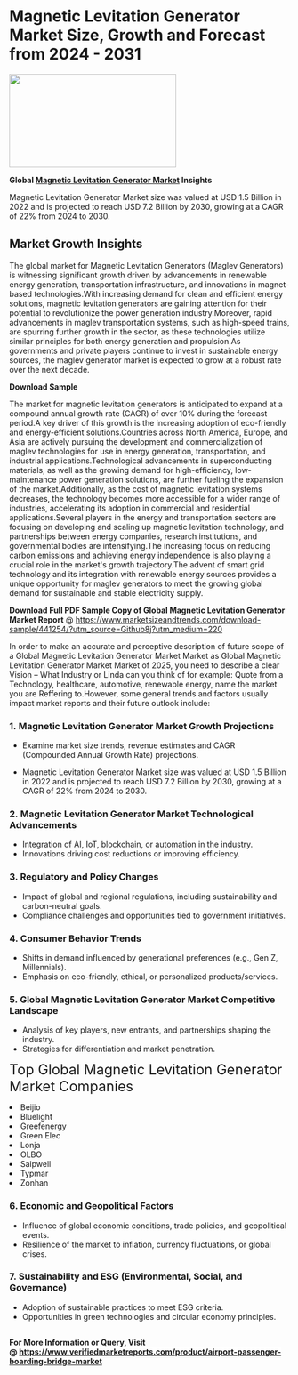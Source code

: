 <H1>Magnetic Levitation Generator Market Size, Growth and Forecast from 2024 - 2031</H1><img class="aligncenter size-medium wp-image-584254" src="https://thirdeyenews.in/wp-content/uploads/2024/09/Global-Market-Research-300x168.jpeg" alt="" width="300" height="168" /><p><strong>Global&nbsp;<a href="https://www.marketsizeandtrends.com/download-sample/441254/?utm_source=Github8j?utm_medium=220">Magnetic Levitation Generator Market</a> Insights</strong></p><p>Magnetic Levitation Generator Market size was valued at USD 1.5 Billion in 2022 and is projected to reach USD 7.2 Billion by 2030, growing at a CAGR of 22% from 2024 to 2030.</p><p><h2>Market Growth Insights</h2> <p>The global market for Magnetic Levitation Generators (Maglev Generators) is witnessing significant growth driven by advancements in renewable energy generation, transportation infrastructure, and innovations in magnet-based technologies.With increasing demand for clean and efficient energy solutions, magnetic levitation generators are gaining attention for their potential to revolutionize the power generation industry.Moreover, rapid advancements in maglev transportation systems, such as high-speed trains, are spurring further growth in the sector, as these technologies utilize similar principles for both energy generation and propulsion.As governments and private players continue to invest in sustainable energy sources, the maglev generator market is expected to grow at a robust rate over the next decade.</p> <p><strong>Download Sample</strong></p> <p>The market for magnetic levitation generators is anticipated to expand at a compound annual growth rate (CAGR) of over 10% during the forecast period.A key driver of this growth is the increasing adoption of eco-friendly and energy-efficient solutions.Countries across North America, Europe, and Asia are actively pursuing the development and commercialization of maglev technologies for use in energy generation, transportation, and industrial applications.Technological advancements in superconducting materials, as well as the growing demand for high-efficiency, low-maintenance power generation solutions, are further fueling the expansion of the market.Additionally, as the cost of magnetic levitation systems decreases, the technology becomes more accessible for a wider range of industries, accelerating its adoption in commercial and residential applications.Several players in the energy and transportation sectors are focusing on developing and scaling up magnetic levitation technology, and partnerships between energy companies, research institutions, and governmental bodies are intensifying.The increasing focus on reducing carbon emissions and achieving energy independence is also playing a crucial role in the market's growth trajectory.The advent of smart grid technology and its integration with renewable energy sources provides a unique opportunity for maglev generators to meet the growing global demand for sustainable and stable electricity supply.<p><span class=""><strong>Download Full PDF Sample Copy of Global Magnetic Levitation Generator Market Report</strong> @ <a href="https://www.marketsizeandtrends.com/download-sample/441254/?utm_source=Github8j?utm_medium=220" target="_blank">https://www.marketsizeandtrends.com/download-sample/441254/?utm_source=Github8j?utm_medium=220</a></span></p><p>In order to make an accurate and perceptive description of future scope of a Global&nbsp;Magnetic Levitation Generator Market Market as Global&nbsp;Magnetic Levitation Generator Market Market of 2025, you need to describe a clear Vision &ndash; What Industry or Linda can you think of for example: Quote from a Technology, healthcare, automotive, renewable energy, name the market you are Reffering to.However, some general trends and factors usually impact market reports and their future outlook include:</p><h3>1.&nbsp;<strong>Magnetic Levitation Generator Market Growth Projections</strong></h3><ul><li>Examine market size trends, revenue estimates and CAGR (Compounded Annual Growth Rate) projections.</li><li><p>Magnetic Levitation Generator Market size was valued at USD 1.5 Billion in 2022 and is projected to reach USD 7.2 Billion by 2030, growing at a CAGR of 22% from 2024 to 2030.</p></li></ul><h3>2.&nbsp;<strong>Magnetic Levitation Generator Market Technological Advancements</strong></h3><ul><li>Integration of AI, IoT, blockchain, or automation in the industry.</li><li>Innovations driving cost reductions or improving efficiency.</li></ul><h3>3.&nbsp;<strong>Regulatory and Policy Changes</strong></h3><ul><li>Impact of global and regional regulations, including sustainability and carbon-neutral goals.</li><li>Compliance challenges and opportunities tied to government initiatives.</li></ul><h3>4.&nbsp;<strong>Consumer Behavior Trends</strong></h3><ul><li>Shifts in demand influenced by generational preferences (e.g., Gen Z, Millennials).</li><li>Emphasis on eco-friendly, ethical, or personalized products/services.</li></ul><h3>5.&nbsp;<strong>Global Magnetic Levitation Generator Market Competitive Landscape</strong></h3><ul><li>Analysis of key players, new entrants, and partnerships shaping the industry.</li><li>Strategies for differentiation and market penetration.</li></ul><p data-pm-slice="1 1 []"><span style="color: inherit; font-family: inherit; font-size: 25px;">Top Global Magnetic Levitation Generator Market Companies</span></p><div class="" data-test-id=""><p><li>Beijio</li><li> Bluelight</li><li> Greefenergy</li><li> Green Elec</li><li> Lonja</li><li> OLBO</li><li> Saipwell</li><li> Typmar</li><li> Zonhan</li></p></div><h3>6.&nbsp;<strong>Economic and Geopolitical Factors</strong></h3><ul><li>Influence of global economic conditions, trade policies, and geopolitical events.</li><li>Resilience of the market to inflation, currency fluctuations, or global crises.</li></ul><h3>7.&nbsp;<strong>Sustainability and ESG (Environmental, Social, and Governance)</strong></h3><ul><li>Adoption of sustainable practices to meet ESG criteria.</li><li>Opportunities in green technologies and circular economy principles.</li></ul><h2><strong style="font-size: 14px;">For More Information or Query, Visit @&nbsp;</strong><a style="background-color: #ffffff; font-size: 14px;" href="https://www.marketsizeandtrends.com/report/magnetic-levitation-generator-market/" target="_blank">https://www.verifiedmarketreports.com/product/airport-passenger-boarding-bridge-market</a></h2>